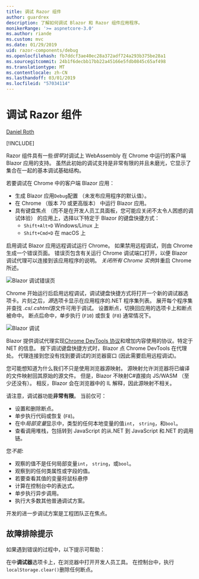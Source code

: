 ```yaml
---
title: 调试 Razor 组件
author: guardrex
description: 了解如何调试 Blazor 和 Razor 组件应用程序。
monikerRange: '>= aspnetcore-3.0'
ms.author: riande
ms.custom: mvc
ms.date: 01/29/2019
uid: razor-components/debug
ms.openlocfilehash: fb7ddcf3ae40ec28a372adf724a293b375be28a1
ms.sourcegitcommit: 24b1f6decbb17bb22a45166e5fdb0845c65af498
ms.translationtype: MT
ms.contentlocale: zh-CN
ms.lasthandoff: 03/01/2019
ms.locfileid: "57034114"
---
```

# <a name="debug-razor-components"></a>调试 Razor 组件

[Daniel Roth](https://github.com/danroth27)

[!INCLUDE[](~/includes/razor-components-preview-notice.md)]

Razor 组件具有一些*很早*对调试上 WebAssembly 在 Chrome 中运行的客户端 Blazor 应用的支持。 虽然此初始的调试支持是非常有限的并且未磨光，它显示了集合在一起的基本调试基础结构。

若要调试在 Chrome 中的客户端 Blazor 应用：

* 生成 Blazor 应用`Debug`配置 （未发布应用程序的默认值）。
* 在 Chrome （版本 70 或更高版本） 中运行 Blazor 应用。
* 具有键盘焦点 （而不是在开发人员工具面板，您可能应关闭不太令人困惑的调试体验） 的应用上，选择以下特定于 Blazor 的键盘快捷方式：
  * `Shift+Alt+D` Windows/Linux 上
  * `Shift+Cmd+D` 在 macOS 上

启用调试 Blazor 应用远程调试运行 Chrome。 如果禁用远程调试，则由 Chrome 生成一个错误页面。 错误页包含有关运行 Chrome 调试端口打开，以便 Blazor 调试代理可以连接到该应用程序的说明。 *关闭所有 Chrome 实例*并重启 Chrome 所述。

![Blazor 调试错误页](https://user-images.githubusercontent.com/1874516/43123091-01ec0796-8ed8-11e8-844c-23b4e6e9d069.png)

Chrome 开始运行后启用远程调试，调试键盘快捷方式将打开一个新的调试器选项卡。片刻之后，*源*选项卡显示在应用程序的.NET 程序集列表。 展开每个程序集并查找 *.cs*/*.cshtml*源文件可用于调试。 设置断点，切换回应用的选项卡上和断点被命中。 断点后命中，单步执行 (`F10`) 或恢复 (`F8`) 通常情况下。

![Blazor 调试](https://user-images.githubusercontent.com/1874516/43123060-efb0b3b0-8ed7-11e8-9ea5-97aa34247a0b.png)

Blazor 提供调试代理实现[Chrome DevTools 协议](https://chromedevtools.github.io/devtools-protocol/)和增加内容使用的协议。特定于 NET 的信息。 按下调试键盘快捷方式时，Blazor 点 Chrome DevTools 在代理处。 代理连接到您没有找到要调试的浏览器窗口 (因此需要启用远程调试)。

您可能想知道为什么我们不只是使用浏览器源映射。 源映射允许浏览器将已编译的文件映射回其原始的源文件。 但是，Blazor 不映射C#直接向 JS/WASM （至少还没有）。 相反，Blazor 会在浏览器中的 IL 解释，因此源映射不相关。

请注意，调试器功能**非常有限**。 当前仅可：

* 设置和删除断点。
* 单步执行代码或恢复 (`F8`)。
* 在中*局部变量*显示中，类型的任何本地变量的值`int`， `string`，和`bool`。
* 查看调用堆栈，包括转到 JavaScript 的从.NET 到 JavaScript 和.NET 的调用链。

您*不能*:

* 观察的值不是任何局部变量`int`， `string`，或`bool`。
* 观察到的任何类属性或字段的值。
* 若要查看其值的变量将鼠标悬停
* 计算在控制台中的表达式。
* 单步执行异步调用。
* 执行大多数其他普通调试方案。

开发的进一步调试方案是工程团队正在焦点。

## <a name="troubleshooting-tip"></a>故障排除提示

如果遇到错误的过程中，以下提示可帮助：

在中**调试器**选项卡上，在浏览器中打开开发人员工具。 在控制台中，执行`localStorage.clear()`删除任何断点。
